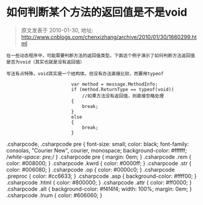 # 如何判断某个方法的返回值是不是void 
> 原文发表于 2010-01-30, 地址: http://www.cnblogs.com/chenxizhang/archive/2010/01/30/1660299.html 



```
在一些动态程序中，可能需要判断方法的返回值类型。下面这个例子演示了如何判断方法返回值是否为void（其实也就是没有返回值）
```

```
写法有点特殊，void其实是一个结构体。但没有办法直接比较，而要用typeof
```

```
                        var method = message.MethodInfo;
                        if (method.ReturnType == typeof(void))
                            //如果方法没有返回值，则直接忽略处理
                        {
                            break;
                        }
                        else
                        {
                            break;                        
                        }
```

.csharpcode, .csharpcode pre
{
 font-size: small;
 color: black;
 font-family: consolas, "Courier New", courier, monospace;
 background-color: #ffffff;
 /*white-space: pre;*/
}
.csharpcode pre { margin: 0em; }
.csharpcode .rem { color: #008000; }
.csharpcode .kwrd { color: #0000ff; }
.csharpcode .str { color: #006080; }
.csharpcode .op { color: #0000c0; }
.csharpcode .preproc { color: #cc6633; }
.csharpcode .asp { background-color: #ffff00; }
.csharpcode .html { color: #800000; }
.csharpcode .attr { color: #ff0000; }
.csharpcode .alt 
{
 background-color: #f4f4f4;
 width: 100%;
 margin: 0em;
}
.csharpcode .lnum { color: #606060; }
